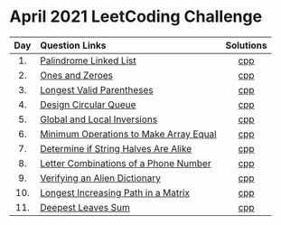 # April 2021 LeetCoding Challenge

| Day | Question Links                                                                                                                                             |                              Solutions                              |
| :-: | :--------------------------------------------------------------------------------------------------------------------------------------------------------- | :-----------------------------------------------------------------: |
| 1.  | [Palindrome Linked List](https://leetcode.com/explore/featured/card/april-leetcoding-challenge-2021/593/week-1-april-1st-april-7th/3693/)                  |            [cpp](./01.%20Palindrome%20Linked%20List.cpp)            |
| 2.  | [Ones and Zeroes](https://leetcode.com/explore/challenge/card/april-leetcoding-challenge-2021/593/week-1-april-1st-april-7th/3694/)                        |               [cpp](./02.%20Ones%20and%20Zeroes.cpp)                |
| 3.  | [Longest Valid Parentheses](https://leetcode.com/explore/challenge/card/april-leetcoding-challenge-2021/593/week-1-april-1st-april-7th/3695/)              |          [cpp](./03.%20Longest%20Valid%20Parentheses.cpp)           |
| 4.  | [Design Circular Queue](https://leetcode.com/explore/challenge/card/april-leetcoding-challenge-2021/593/week-1-april-1st-april-7th/3696/)                  |            [cpp](./04.%20Design%20Circular%20Queue.cpp)             |
| 5.  | [Global and Local Inversions](https://leetcode.com/explore/challenge/card/april-leetcoding-challenge-2021/593/week-1-april-1st-april-7th/3697/)            |        [cpp](./05.%20Global%20and%20Local%20Inversions.cpp)         |
| 6.  | [Minimum Operations to Make Array Equal](https://leetcode.com/explore/challenge/card/april-leetcoding-challenge-2021/593/week-1-april-1st-april-7th/3698/) | [cpp](./06.%20Minimum%20Operations%20to%20Make%20Array%20Equal.cpp) |
| 7.  | [Determine if String Halves Are Alike](https://leetcode.com/explore/challenge/card/april-leetcoding-challenge-2021/593/week-1-april-1st-april-7th/3699/)   |  [cpp](./07.%20Determine%20if%20String%20Halves%20Are%20Alike.cpp)  |
| 8.  | [Letter Combinations of a Phone Number](https://leetcode.com/explore/challenge/card/april-leetcoding-challenge-2021/594/week-2-april-8th-april-14th/3701/)   |  [cpp](./08.%20Letter%20Combinations%20of%20a%20Phone%20Number.cpp)  |
| 9.  | [Verifying an Alien Dictionary](https://leetcode.com/explore/challenge/card/april-leetcoding-challenge-2021/594/week-2-april-8th-april-14th/3702/)   |  [cpp](./09.%20Verifying%20an%20Alien%20Dictionary.cpp)  |
| 10.  | [Longest Increasing Path in a Matrix](https://leetcode.com/explore/challenge/card/april-leetcoding-challenge-2021/594/week-2-april-8th-april-14th/3703/)   |  [cpp](./10.%20Longest%20Increasing%20Path%20in%20a%20Matrix.cpp)  |
| 11.  | [Deepest Leaves Sum](https://leetcode.com/explore/challenge/card/april-leetcoding-challenge-2021/594/week-2-april-8th-april-14th/3704/)   |  [cpp](./11.%20Deepest%20Leaves%20Sum.cpp)  |
